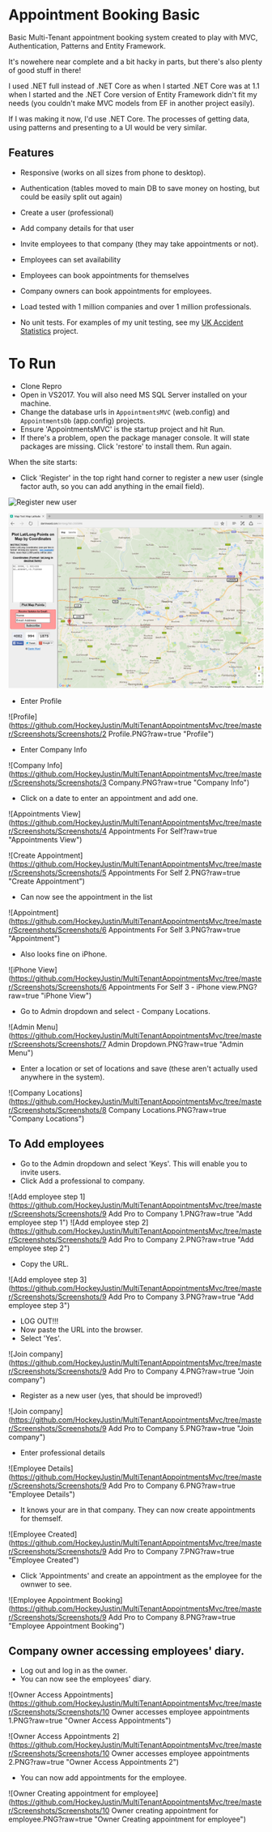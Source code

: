 # Appointment Booking Basic

Basic Multi-Tenant appointment booking system created to play with MVC, Authentication, Patterns and Entity Framework.

It's nowehere near complete and a bit hacky in parts, but there's also plenty of good stuff in there!

I used .NET full instead of .NET Core as when I started .NET Core was at 1.1 when I started and the .NET Core version of Entity Framework didn't fit my needs (you couldn't make MVC models from EF in another project easily).

If I was making it now, I'd use .NET Core. The processes of getting data, using patterns and presenting to a UI would be very similar.


## Features

- Responsive (works on all sizes from phone to desktop).
- Authentication (tables moved to main DB to save money on hosting, but could be easily split out again)
- Create a user (professional)
- Add company details for that user
- Invite employees to that company (they may take appointments or not).

- Employees can set availability
- Employees can book appointments for themselves
- Company owners can book appointments for employees.

- Load tested with 1 million companies and over 1 million professionals.
- No unit tests. For examples of my unit testing, see my [UK Accident Statistics](https://github.com/HockeyJustin/UkAccidentStatistics/tree/master/src/AccidentProcessor.Tests) project.

# To Run

- Clone Repro
- Open in VS2017. You will also need MS SQL Server installed on your machine.
- Change the database urls in `AppointmentsMVC` (web.config) and `AppointmentsDb` (app.config) projects.
- Ensure 'AppointmentsMVC' is the startup project and hit Run.
- If there's a problem, open the package manager console. It will state packages are missing. Click 'restore' to install them. Run again.

When the site starts:

- Click 'Register' in the top right hand corner to register a new user (single factor auth, so you can add anything in the email field).

![Register new user](https://github.com/HockeyJustin/MultiTenantAppointmentsMvc/tree/master/Screenshots/1Register.PNG?raw=true)

![alt tag](https://github.com/HockeyJustin/UkAccidentStatistics/blob/master/src/AccidentProcessor/Resources/Reference/_area_Newbury_To_Maidenhead_A339_A34_M4_A308M.png?raw=true)

- Enter Profile

![Profile](https://github.com/HockeyJustin/MultiTenantAppointmentsMvc/tree/master/Screenshots/Screenshots/2 Profile.PNG?raw=true "Profile")

- Enter Company Info

![Company Info](https://github.com/HockeyJustin/MultiTenantAppointmentsMvc/tree/master/Screenshots/Screenshots/3 Company.PNG?raw=true "Company Info")

- Click on a date to enter an appointment and add one.

![Appointments View](https://github.com/HockeyJustin/MultiTenantAppointmentsMvc/tree/master/Screenshots/Screenshots/4 Appointments For Self?raw=true "Appointments View")

![Create Appointment](https://github.com/HockeyJustin/MultiTenantAppointmentsMvc/tree/master/Screenshots/Screenshots/5 Appointments For Self 2.PNG?raw=true "Create Appointment")

- Can now see the appointment in the list

![Appointment](https://github.com/HockeyJustin/MultiTenantAppointmentsMvc/tree/master/Screenshots/Screenshots/6 Appointments For Self 3.PNG?raw=true "Appointment")

- Also looks fine on iPhone.

![iPhone View](https://github.com/HockeyJustin/MultiTenantAppointmentsMvc/tree/master/Screenshots/Screenshots/6 Appointments For Self 3 - iPhone view.PNG?raw=true "iPhone View")

- Go to Admin dropdown and select - Company Locations.

![Admin Menu](https://github.com/HockeyJustin/MultiTenantAppointmentsMvc/tree/master/Screenshots/Screenshots/7 Admin Dropdown.PNG?raw=true "Admin Menu")

- Enter a location or set of locations and save (these aren't actually used anywhere in the system).

![Company Locations](https://github.com/HockeyJustin/MultiTenantAppointmentsMvc/tree/master/Screenshots/Screenshots/8 Company Locations.PNG?raw=true "Company Locations")

## To Add employees
- Go to the Admin dropdown and select 'Keys'. This will enable you to invite users.
- Click Add a professional to company.

![Add employee step 1](https://github.com/HockeyJustin/MultiTenantAppointmentsMvc/tree/master/Screenshots/Screenshots/9 Add Pro to Company 1.PNG?raw=true "Add employee step 1")
![Add employee step 2](https://github.com/HockeyJustin/MultiTenantAppointmentsMvc/tree/master/Screenshots/Screenshots/9 Add Pro to Company 2.PNG?raw=true "Add employee step 2")


- Copy the URL.

![Add employee step 3](https://github.com/HockeyJustin/MultiTenantAppointmentsMvc/tree/master/Screenshots/Screenshots/9 Add Pro to Company 3.PNG?raw=true "Add employee step 3")

- LOG OUT!!!
- Now paste the URL into the browser. 
- Select 'Yes'.

![Join company](https://github.com/HockeyJustin/MultiTenantAppointmentsMvc/tree/master/Screenshots/Screenshots/9 Add Pro to Company 4.PNG?raw=true "Join company")

- Register as a new user (yes, that should be improved!)

![Join company](https://github.com/HockeyJustin/MultiTenantAppointmentsMvc/tree/master/Screenshots/Screenshots/9 Add Pro to Company 5.PNG?raw=true "Join company")

- Enter professional details

![Employee Details](https://github.com/HockeyJustin/MultiTenantAppointmentsMvc/tree/master/Screenshots/Screenshots/9 Add Pro to Company 6.PNG?raw=true "Employee Details")

- It knows your are in that company. They can now create appointments for themself.

![Employee Created](https://github.com/HockeyJustin/MultiTenantAppointmentsMvc/tree/master/Screenshots/Screenshots/9 Add Pro to Company 7.PNG?raw=true "Employee Created")

- Click 'Appointments' and create an appointment as the employee for the ownwer to see.

![Employee Appointment Booking](https://github.com/HockeyJustin/MultiTenantAppointmentsMvc/tree/master/Screenshots/Screenshots/9 Add Pro to Company 8.PNG?raw=true "Employee Appointment Booking")

## Company owner accessing employees' diary.

- Log out and log in as the owner.
- You can now see the employees' diary.

![Owner Access Appointments](https://github.com/HockeyJustin/MultiTenantAppointmentsMvc/tree/master/Screenshots/Screenshots/10 Owner accesses employee appointments 1.PNG?raw=true "Owner Access Appointments")

![Owner Access Appointments 2](https://github.com/HockeyJustin/MultiTenantAppointmentsMvc/tree/master/Screenshots/Screenshots/10 Owner accesses employee appointments 2.PNG?raw=true "Owner Access Appointments 2")

- You can now add appointments for the employee.

![Owner Creating appointment for employee](https://github.com/HockeyJustin/MultiTenantAppointmentsMvc/tree/master/Screenshots/Screenshots/10 Owner creating appointment for employee.PNG?raw=true "Owner Creating appointment for employee")







